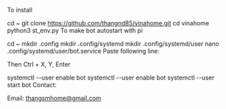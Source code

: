 To install

cd ~
git clone https://github.com/thangnd85/vinahome.git
cd vinahome
python3 st_env.py
To make bot autostart with pi

cd ~
mkdir .config
mkdir .config/systemd
mkdir .config/systemd/user
nano .config/systemd/user/bot.service
Paste following line:

Then Ctrl + X, Y, Enter

systemctl --user enable bot
systemctl --user enable bot
systemctl --user start bot
Contact:

Email: thangsmhome@gmail.com
